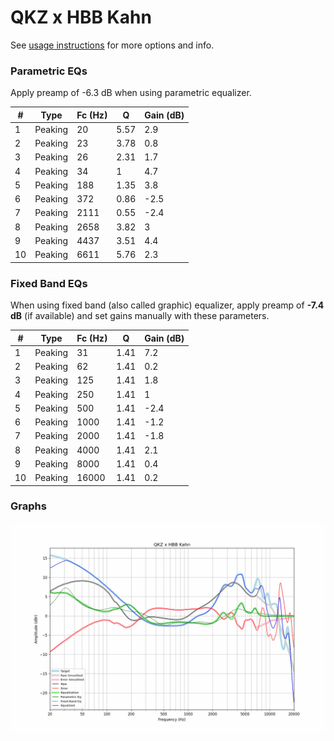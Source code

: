 # QKZ x HBB Kahn
See [usage instructions](https://github.com/jaakkopasanen/AutoEq#usage) for more options and info.

### Parametric EQs
Apply preamp of -6.3 dB when using parametric equalizer.

|   # | Type    |   Fc (Hz) |    Q |   Gain (dB) |
|-----|---------|-----------|------|-------------|
|   1 | Peaking |        20 | 5.57 |         2.9 |
|   2 | Peaking |        23 | 3.78 |         0.8 |
|   3 | Peaking |        26 | 2.31 |         1.7 |
|   4 | Peaking |        34 | 1    |         4.7 |
|   5 | Peaking |       188 | 1.35 |         3.8 |
|   6 | Peaking |       372 | 0.86 |        -2.5 |
|   7 | Peaking |      2111 | 0.55 |        -2.4 |
|   8 | Peaking |      2658 | 3.82 |         3   |
|   9 | Peaking |      4437 | 3.51 |         4.4 |
|  10 | Peaking |      6611 | 5.76 |         2.3 |

### Fixed Band EQs
When using fixed band (also called graphic) equalizer, apply preamp of **-7.4 dB** (if available) and set gains manually with these parameters.

|   # | Type    |   Fc (Hz) |    Q |   Gain (dB) |
|-----|---------|-----------|------|-------------|
|   1 | Peaking |        31 | 1.41 |         7.2 |
|   2 | Peaking |        62 | 1.41 |         0.2 |
|   3 | Peaking |       125 | 1.41 |         1.8 |
|   4 | Peaking |       250 | 1.41 |         1   |
|   5 | Peaking |       500 | 1.41 |        -2.4 |
|   6 | Peaking |      1000 | 1.41 |        -1.2 |
|   7 | Peaking |      2000 | 1.41 |        -1.8 |
|   8 | Peaking |      4000 | 1.41 |         2.1 |
|   9 | Peaking |      8000 | 1.41 |         0.4 |
|  10 | Peaking |     16000 | 1.41 |         0.2 |

### Graphs
![](./QKZ%20x%20HBB%20Kahn.png)
